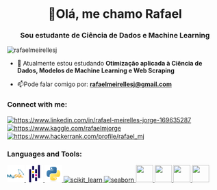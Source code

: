 <h1 align="center">👋Olá, me chamo Rafael</h1>
<h3 align="center">Sou estudante de Ciência de Dados e Machine Learning</h3>

<p align="left"> <img src="https://komarev.com/ghpvc/?username=rafaelmeirellesj&label=Profile%20views&color=0e75b6&style=flat" alt="rafaelmeirellesj" /> </p>

- 🌱 Atualmente estou estudando **Otimização aplicada à Ciência de Dados, Modelos de Machine Learning e Web Scraping**

- 📫Pode falar comigo por: **rafaelmeirellesj@gmail.com**

<h3 align="left">Connect with me:</h3>
<p align="left">
<a href="https://linkedin.com/in/https://www.linkedin.com/in/rafael-meirelles-jorge-169635287" target="blank"><img align="center" src="https://raw.githubusercontent.com/rahuldkjain/github-profile-readme-generator/master/src/images/icons/Social/linked-in-alt.svg" alt="https://www.linkedin.com/in/rafael-meirelles-jorge-169635287" height="30" width="40" /></a>
<a href="https://kaggle.com/https://www.kaggle.com/rafaelmjorge" target="blank"><img align="center" src="https://raw.githubusercontent.com/rahuldkjain/github-profile-readme-generator/master/src/images/icons/Social/kaggle.svg" alt="https://www.kaggle.com/rafaelmjorge" height="30" width="40" /></a>
<a href="https://www.hackerrank.com/https://www.hackerrank.com/profile/rafael_mj" target="blank"><img align="center" src="https://raw.githubusercontent.com/rahuldkjain/github-profile-readme-generator/master/src/images/icons/Social/hackerrank.svg" alt="https://www.hackerrank.com/profile/rafael_mj" height="30" width="40" /></a>
</p>

<h3 align="left">Languages and Tools:</h3>
<p align="left"> 
          <a href="https://www.mysql.com/" target="_blank" rel="noreferrer"> 
                    <img src="https://raw.githubusercontent.com/devicons/devicon/master/icons/mysql/mysql-original-wordmark.svg" alt="mysql" width="40" height="40"/> 
          </a> 
          <a href="https://pandas.pydata.org/" target="_blank" rel="noreferrer"> 
                    <img src="https://raw.githubusercontent.com/devicons/devicon/2ae2a900d2f041da66e950e4d48052658d850630/icons/pandas/pandas-original.svg" alt="pandas" width="40" height="40"/> 
          </a> 
          <a href="https://www.python.org" target="_blank" rel="noreferrer"> 
                    <img src="https://raw.githubusercontent.com/devicons/devicon/master/icons/python/python-original.svg" alt="python" width="40" height="40"/> 
          </a> 
          <a href="https://scikit-learn.org/" target="_blank" rel="noreferrer"> 
                    <img src="https://upload.wikimedia.org/wikipedia/commons/0/05/Scikit_learn_logo_small.svg" alt="scikit_learn" width="40" height="40"/>
          </a> 
          <a href="https://seaborn.pydata.org/" target="_blank" rel="noreferrer">
                    <img src="https://seaborn.pydata.org/_images/logo-mark-lightbg.svg" alt="seaborn" width="40" height="40"/> 
          </a>
          <a href="https://cdn.jsdelivr.net/" target="_blank" rel="nonreffer">
                    <img src="https://cdn.jsdelivr.net/gh/devicons/devicon@latest/icons/r/r-original.svg" width="40" height="40"/>
          </a>
          <a href="https://cdn.jsdelivr.net/" target="_blank" rel="nonreffer">
                    <img src="https://cdn.jsdelivr.net/gh/devicons/devicon@latest/icons/matplotlib/matplotlib-original-wordmark.svg" width="40" height="40"/>
          </a>
          <a href="https://cdn.jsdelivr.net/" target="_blank" rel="nonreffer">
                    <img src="https://cdn.jsdelivr.net/gh/devicons/devicon@latest/icons/jupyter/jupyter-original-wordmark.svg" width="40" height="40"/>
          </a> 
          <a href="https://cdn.jsdelivr.net/" target="_blank" rel="nonreffer">
                    <img src="https://cdn.jsdelivr.net/gh/devicons/devicon@latest/icons/latex/latex-original.svg" width="40" height="40" color="white"/>
          
          
</p>

                   

          
<!--
**RafaelMeirellesJ/RafaelMeirellesJ** is a ✨ _special_ ✨ repository because its `README.md` (this file) appears on your GitHub profile.

Here are some ideas to get you started:

- 🔭 I’m currently working on ...
- 🌱 I’m currently learning ...
- 👯 I’m looking to collaborate on ...
- 🤔 I’m looking for help with ...
- 💬 Ask me about ...
- 📫 How to reach me: ...
- 😄 Pronouns: ...
- ⚡ Fun fact: ...
-->
